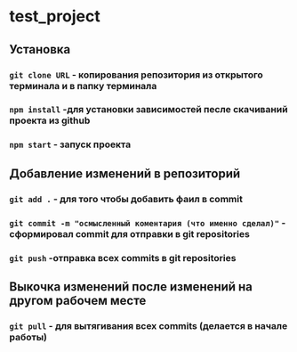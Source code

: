 # test_project

## Установка

### `git clone URL` - копирования репозитория из открытого терминала и в папку терминала

### `npm install` -для установки зависимостей песле скачиваний проекта из github

### `npm start` - запуск проекта

## Добавление изменений в репозиторий

### `git add .` - для того чтобы добавить фаил в commit

### `git commit -m "осмысленный коментария (что именно сделал)"` - сформировал commit для отправки в git repositories

### `git push` -отправка всех commits в git repositories

## Выкочка изменений после изменений на другом рабочем месте

### `git pull` - для вытягивания всех commits (делается в начале работы)
 

